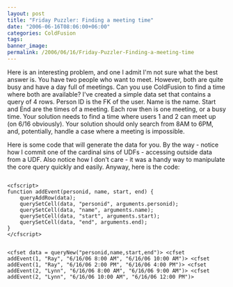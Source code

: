 ```yaml
---
layout: post
title: "Friday Puzzler: Finding a meeting time"
date: "2006-06-16T08:06:00+06:00"
categories: ColdFusion 
tags: 
banner_image: 
permalink: /2006/06/16/Friday-Puzzler-Finding-a-meeting-time
---
```


Here is an interesting problem, and one I admit I'm not sure what the best answer is. You have two people who want to meet. However, both are quite busy and have a day full of meetings. Can you use ColdFusion to find a time where both are available? I've created a simple data set that contains a query of 4 rows. Person ID is the FK of the user. Name is the name. Start and End are the times of a meeting. Each row then is one meeting, or a busy time. Your solution needs to find a time where users 1 and 2 can meet up (on 6/16 obviously). Your solution should only search from 8AM to 6PM, and, potentially, handle a case where a meeting is impossible. 


Here is some code that will generate the data for you. By the way - notice how I commit one of the cardinal sins of UDFs - accessing outside data from a UDF. Also notice how I don't care - it was a handy way to manipulate the core query quickly and easily. Anyway, here is the code:

<code>
&lt;cfscript&gt;
function addEvent(personid, name, start, end) {
	queryAddRow(data);
	querySetCell(data, "personid", arguments.personid);
	querySetCell(data, "name", arguments.name);
	querySetCell(data, "start", arguments.start);
	querySetCell(data, "end", arguments.end);
}
&lt;/cfscript&gt;

&lt;cfset data = queryNew("personid,name,start,end")&gt;
&lt;cfset addEvent(1, "Ray", "6/16/06 8:00 AM", "6/16/06 10:00 AM")&gt;
&lt;cfset addEvent(1, "Ray", "6/16/06 2:00 PM", "6/16/06 4:00 PM")&gt;
&lt;cfset addEvent(2, "Lynn", "6/16/06 8:00 AM", "6/16/06 9:00 AM")&gt;
&lt;cfset addEvent(2, "Lynn", "6/16/06 10:00 AM", "6/16/06 12:00 PM")&gt;
</code>